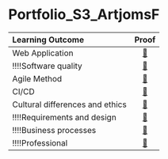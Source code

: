# Portfolio_S3_ArtjomsF

| Learning Outcome | Proof |
|:-----------------|:-----:|
|Web Application| [🔗](https://github.com/Otrigos/Portfolio_S3_ArtjomsF/blob/main/proof/Web%20application.md)
|!!!!Software quality| [🔗]()
|Agile Method| [🔗](https://github.com/Otrigos/Portfolio_S3_ArtjomsF/blob/main/proof/agile_method.md)
|CI/CD| [🔗](https://github.com/Otrigos/Portfolio_S3_ArtjomsF/blob/main/proof/CI-CD.md)
|Cultural differences and ethics| [🔗](https://github.com/Otrigos/Portfolio_S3_ArtjomsF/blob/main/proof/cultural-differences-and-ethics.md)
|!!!!Requirements and design| [🔗]()
|!!!!Business processes| [🔗]()
|!!!!Professional| [🔗]()

